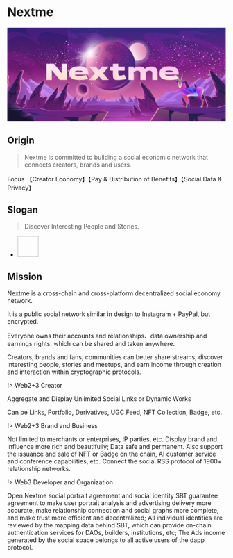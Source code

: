 # Nextme

![](assets/images/banner/Brand_Banner_01.jpg)

## Origin

> Nextme is committed to building a social economic network that connects creators, brands and users.

Focus 【Creator Economy】【Pay & Distribution of Benefits】【Social Data & Privacy】

## Slogan

> Discover Interesting People and Stories.

<ul class="flex gap-5 sm:gap-8 !pl-0 pt-10">
  <li
    v-for="(row,index) in milestone.headData"
    class="animate__animated animate__slideInDown cursor-pointer"
    :key="`head-${index}`"
    :style="{
      animationDelay: `${index * 0.5}s`,
    }"
  >
    <image
      alt=""
      :src="`${cdn}/home/ecosystem/${row}.svg`"
      width="48"
      height="48"
      class="hover:scale-110 transition"
    />
  </li>
</ul>

## Mission

<p>Nextme is a cross-chain and cross-platform decentralized social economy network.</p>

<p>It is a public social network similar in design to Instagram + PayPal, but encrypted.</p>

<p>Everyone owns their accounts and relationships、data ownership and earnings rights, which can be shared and taken anywhere.</p>
</p>

<p>Creators, brands and fans, communities can better share streams, discover interesting people, stories and meetups, and earn income through creation and interaction within cryptographic protocols.</p>

!> Web2+3 Creator

<p>Aggregate and Display Unlimited Social Links or Dynamic Works</p>
<p>Can be Links, Portfolio, Derivatives, UGC Feed, NFT Collection, Badge, etc.</p>

!> Web2+3 Brand and Business

<p>Not limited to merchants or enterprises, IP parties, etc. Display brand and influence more rich and beautifully; Data safe and permanent. Also support the issuance and sale of NFT or Badge on the chain, AI customer service and conference capabilities, etc. Connect the social RSS protocol of 1900+ relationship networks.</p>

!> Web3 Developer and Organization

<p>Open Nextme social portrait agreement and social identity SBT guarantee agreement to make user portrait analysis and advertising delivery more accurate, make relationship connection and social graphs more complete, and make trust more efficient and decentralized; All individual identities are reviewed by the mapping data behind SBT, which can provide on-chain authentication services for DAOs, builders, institutions, etc; The Ads income generated by the social space belongs to all active users of the dapp protocol.</p>
